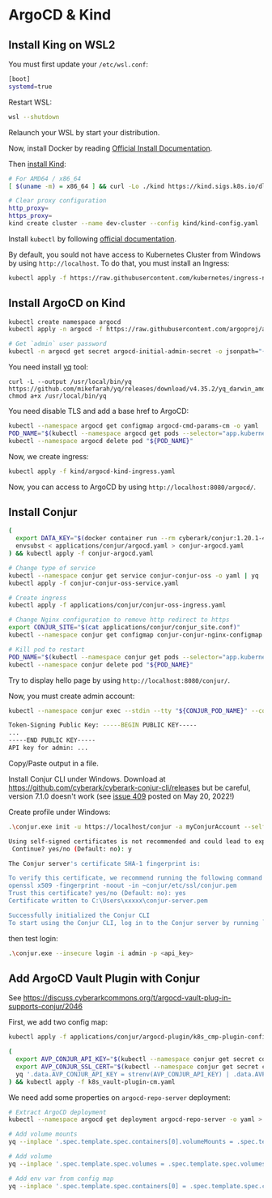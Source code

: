 # ArgoCD & Kind

## Install King on WSL2

You must first update your `/etc/wsl.conf`:
```sh
[boot]
systemd=true
```

Restart WSL:
```sh
wsl --shutdown
```

Relaunch your WSL by start your distribution.

Now, install Docker by reading [Official Install Documentation](https://docs.docker.com/engine/install/).

Then [install Kind](https://kind.sigs.k8s.io/docs/user/quick-start/#installing-from-release-binaries):
```sh
# For AMD64 / x86_64
[ $(uname -m) = x86_64 ] && curl -Lo ./kind https://kind.sigs.k8s.io/dl/v0.20.0/kind-linux-amd64

# Clear proxy configuration
http_proxy=
https_proxy=
kind create cluster --name dev-cluster --config kind/kind-config.yaml
```

Install `kubectl` by following [official documentation](https://kubernetes.io/fr/docs/tasks/tools/install-kubectl/).

By default, you sould not have access to Kubernetes Cluster from Windows by using `http://localhost`. To do that, you must install an Ingress:
```sh
kubectl apply -f https://raw.githubusercontent.com/kubernetes/ingress-nginx/main/deploy/static/provider/kind/deploy.yaml
```

## Install ArgoCD on Kind

```sh
kubectl create namespace argocd
kubectl apply -n argocd -f https://raw.githubusercontent.com/argoproj/argo-cd/stable/manifests/install.yaml

# Get `admin` user password
kubectl -n argocd get secret argocd-initial-admin-secret -o jsonpath="{.data.password}" | base64 -d
```

You need install [yq](https://mikefarah.gitbook.io/yq/) tool:
```shell
curl -L --output /usr/local/bin/yq https://github.com/mikefarah/yq/releases/download/v4.35.2/yq_darwin_amd64
chmod a+x /usr/local/bin/yq
```

You need disable TLS and add a base href to ArgoCD:
```sh
kubectl --namespace argocd get configmap argocd-cmd-params-cm -o yaml | yq '.data["server.basehref"] = "/argocd" | .data["server.insecure"] = "true"' > argocd-cmd-params-cm.yaml && kubectl apply -f argocd-cmd-params-cm.yaml
POD_NAME="$(kubectl --namespace argocd get pods --selector="app.kubernetes.io/name=argocd-server" -o jsonpath='{.items[0].metadata.name}')"
kubectl --namespace argocd delete pod "${POD_NAME}"
```

Now, we create ingress:
```sh
kubectl apply -f kind/argocd-kind-ingress.yaml
```

Now, you can access to ArgoCD by using `http://localhost:8080/argocd/`.

## Install Conjur

```sh
(
  export DATA_KEY="$(docker container run --rm cyberark/conjur:1.20.1-4405 data-key generate)"
  envsubst < applications/conjur/argocd.yaml > conjur-argocd.yaml
) && kubectl apply -f conjur-argocd.yaml

# Change type of service
kubectl --namespace conjur get service conjur-conjur-oss -o yaml | yq '.spec.ports = .spec.ports + {"name": "http", "port": 80, "protocol": "TCP", "targetPort": "http"} | del(.spec.clusterIP) | del(.spec.clusterIPs) | del(.spec.externalTrafficPolicy) | del(.spec.internalTrafficPolicy) | del(.spec.ipFamilies) | del(.spec.ipFamilyPolicy) | .spec.type = "ClusterIP"' > conjur-conjur-oss-service.yaml
kubectl apply -f conjur-conjur-oss-service.yaml

# Create ingress
kubectl apply -f applications/conjur/conjur-oss-ingress.yaml

# Change Nginx configuration to remove http redirect to https
export CONJUR_SITE="$(cat applications/conjur/conjur_site.conf)"
kubectl --namespace conjur get configmap conjur-conjur-nginx-configmap -o yaml | yq '.data.conjur_site = strenv(CONJUR_SITE)'

# Kill pod to restart
POD_NAME="$(kubectl --namespace conjur get pods --selector="app.kubernetes.io/name: conjur" -o jsonpath='{.items[0].metadata.name}')"
kubectl --namespace conjur delete pod "${POD_NAME}"
```

Try to display hello page by using `http://localhost:8080/conjur/`.

Now, you must create admin account:
```sh
kubectl --namespace conjur exec --stdin --tty "${CONJUR_POD_NAME}" --container conjur-oss -- conjurctl account create myConjurAccount

Token-Signing Public Key: -----BEGIN PUBLIC KEY-----
...
-----END PUBLIC KEY-----
API key for admin: ...
```

Copy/Paste output in a file.

Install Conjur CLI under Windows. Download at https://github.com/cyberark/cyberark-conjur-cli/releases but be careful, version 7.1.0 doesn't work (see [issue 409](https://github.com/cyberark/cyberark-conjur-cli/issues/409) posted on May 20, 2022!)

Create profile under Windows:
```sh
.\conjur.exe init -u https://localhost/conjur -a myConjurAccount --self-signed

Using self-signed certificates is not recommended and could lead to exposure of sensitive data.
 Continue? yes/no (Default: no): y

The Conjur server's certificate SHA-1 fingerprint is:

To verify this certificate, we recommend running the following command on the Conjur server:
openssl x509 -fingerprint -noout -in ~conjur/etc/ssl/conjur.pem
Trust this certificate? yes/no (Default: no): yes
Certificate written to C:\Users\xxxxx\conjur-server.pem

Successfully initialized the Conjur CLI
To start using the Conjur CLI, log in to the Conjur server by running `conjur login`
```

then test login:
```sh
.\conjur.exe --insecure login -i admin -p <api_key>
```

## Add ArgoCD Vault Plugin with Conjur

See https://discuss.cyberarkcommons.org/t/argocd-vault-plug-in-supports-conjur/2046

First, we add two config map:
```sh
kubectl apply -f applications/conjur/argocd-plugin/k8s_cmp-plugin-configmap.yaml

(
  export AVP_CONJUR_API_KEY="$(kubectl --namespace conjur get secret conjur-conjur-data-key -o yaml | yq '.data.key' | base64 -d)"
  export AVP_CONJUR_SSL_CERT="$(kubectl --namespace conjur get secret conjur-conjur-ssl-ca-cert -o yaml | yq '.data["tls.crt"]' | base64 -d)"
  yq '.data.AVP_CONJUR_API_KEY = strenv(AVP_CONJUR_API_KEY) | .data.AVP_CONJUR_SSL_CERT = strenv(AVP_CONJUR_SSL_CERT)' applications/conjur/argocd-plugin/k8s_vault-plugin-cm.yaml > k8s_vault-plugin-cm.yaml
) && kubectl apply -f k8s_vault-plugin-cm.yaml
```

We need add some properties on `argocd-repo-server` deployment:
```sh
# Extract ArgoCD deployment
kubectl --namespace argocd get deployment argocd-repo-server -o yaml > argocd-repo-server-deployment.yaml

# Add volume mounts
yq --inplace '.spec.template.spec.containers[0].volumeMounts = .spec.template.spec.containers[0].volumeMounts +  {"mountPath": "/home/argocd/cmp-server/config/plugin.yaml", "name": "cmp-plugin", "subPath": "avp.yaml"}' argocd-repo-server-deployment.yaml

# Add volume
yq --inplace '.spec.template.spec.volumes = .spec.template.spec.volumes +  {"name": "cmp-plugin", "configMap": {"name": "cmp-plugin", "defaultMode": 420}}' argocd-repo-server-deployment.yaml

# Add env var from config map
yq --inplace '.spec.template.spec.containers[0] = .spec.template.spec.containers[0] +  {"envFrom": [{"configMapRef": {"name": "vault-plugin-cm"}}]}' argocd-repo-server-deployment.yaml
```
